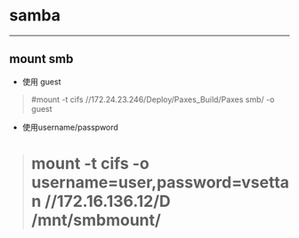 # samba

***

## mount smb

- 使用 guest

>  #mount -t cifs //172.24.23.246/Deploy/Paxes_Build/Paxes smb/ -o guest

- 使用username/passpword

>   # mount -t cifs -o  username=user,password=vsettan //172.16.136.12/D  /mnt/smbmount/